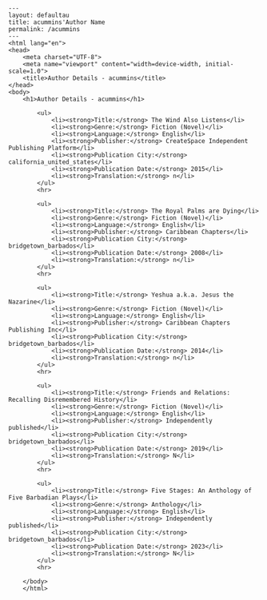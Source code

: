 
    ---
    layout: defaultau
    title: acummins'Author Name 
    permalink: /acummins
    ---
    <html lang="en">
    <head>
        <meta charset="UTF-8">
        <meta name="viewport" content="width=device-width, initial-scale=1.0">
        <title>Author Details - acummins</title>
    </head>
    <body>
        <h1>Author Details - acummins</h1>
        
            <ul>
                <li><strong>Title:</strong> The Wind Also Listens</li>
                <li><strong>Genre:</strong> Fiction (Novel)</li>
                <li><strong>Language:</strong> English</li>
                <li><strong>Publisher:</strong> CreateSpace Independent Publishing Platform</li>
                <li><strong>Publication City:</strong> california_united_states</li>
                <li><strong>Publication Date:</strong> 2015</li>
                <li><strong>Translation:</strong> n</li>
            </ul>
            <hr>
            
            <ul>
                <li><strong>Title:</strong> The Royal Palms are Dying</li>
                <li><strong>Genre:</strong> Fiction (Novel)</li>
                <li><strong>Language:</strong> English</li>
                <li><strong>Publisher:</strong> Caribbean Chapters</li>
                <li><strong>Publication City:</strong> bridgetown_barbados</li>
                <li><strong>Publication Date:</strong> 2008</li>
                <li><strong>Translation:</strong> n</li>
            </ul>
            <hr>
            
            <ul>
                <li><strong>Title:</strong> Yeshua a.k.a. Jesus the Nazarine</li>
                <li><strong>Genre:</strong> Fiction (Novel)</li>
                <li><strong>Language:</strong> English</li>
                <li><strong>Publisher:</strong> Caribbean Chapters Publishing Inc</li>
                <li><strong>Publication City:</strong> bridgetown_barbados</li>
                <li><strong>Publication Date:</strong> 2014</li>
                <li><strong>Translation:</strong> n</li>
            </ul>
            <hr>
            
            <ul>
                <li><strong>Title:</strong> Friends and Relations: Recalling Disremembered History</li>
                <li><strong>Genre:</strong> Fiction (Novel)</li>
                <li><strong>Language:</strong> English</li>
                <li><strong>Publisher:</strong> Independently published</li>
                <li><strong>Publication City:</strong> bridgetown_barbados</li>
                <li><strong>Publication Date:</strong> 2019</li>
                <li><strong>Translation:</strong> N</li>
            </ul>
            <hr>
            
            <ul>
                <li><strong>Title:</strong> Five Stages: An Anthology of Five Barbadian Plays</li>
                <li><strong>Genre:</strong> Anthology</li>
                <li><strong>Language:</strong> English</li>
                <li><strong>Publisher:</strong> Independently published</li>
                <li><strong>Publication City:</strong> bridgetown_barbados</li>
                <li><strong>Publication Date:</strong> 2023</li>
                <li><strong>Translation:</strong> N</li>
            </ul>
            <hr>
            
        </body>
        </html>
        